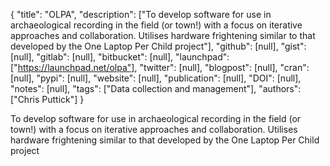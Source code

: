 {
  "title": "OLPA",
  "description": ["To develop software for use in archaeological recording in the field (or town!) with a focus on iterative approaches and collaboration. Utilises hardware frightening similar to that developed by the One Laptop Per Child project"],
  "github": [null],
  "gist": [null],
  "gitlab": [null],
  "bitbucket": [null],
  "launchpad": ["https://launchpad.net/olpa"],
  "twitter": [null],
  "blogpost": [null],
  "cran": [null],
  "pypi": [null],
  "website": [null],
  "publication": [null],
  "DOI": [null],
  "notes": [null],
  "tags": ["Data collection and management"],
  "authors": ["Chris Puttick"]
}

<!-- Generated by csv2md.R – do not edit by hand -->

To develop software for use in archaeological recording in the field (or town!) with a focus on iterative approaches and collaboration. Utilises hardware frightening similar to that developed by the One Laptop Per Child project